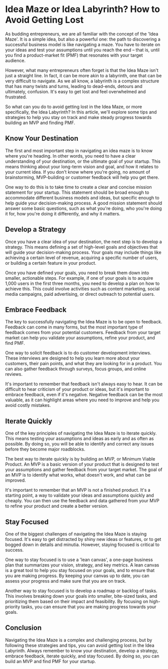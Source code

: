 # Idea Maze or Idea Labyrinth? How to Avoid Getting Lost

As budding entrepreneurs, we are all familiar with the concept of the 'Idea Maze'. It is a simple idea, but also a powerful one: the path to discovering a successful business model is like navigating a maze. You have to iterate on your ideas and test your assumptions until you reach the end – that is, until you find a product-market fit (PMF) that resonates with your target audience.

However, what many entrepreneurs often forget is that the Idea Maze isn't just a straight line. In fact, it can be more akin to a labyrinth, one that can be very difficult to navigate. As we all know, a labyrinth is a complex structure that has many twists and turns, leading to dead-ends, detours and ultimately, confusion. It's easy to get lost and feel overwhelmed and frustrated.

So what can you do to avoid getting lost in the Idea Maze, or more specifically, the Idea Labyrinth? In this article, we'll explore some tips and strategies to help you stay on track and make steady progress towards building an MVP and finding PMF.

## Know Your Destination

The first and most important step in navigating an idea maze is to know where you're heading. In other words, you need to have a clear understanding of your destination, or the ultimate goal of your startup. This means thinking about your long-term vision and goal, and how it relates to your current idea. If you don't know where you're going, no amount of brainstorming, MVP-building or customer feedback will help you get there.

One way to do this is to take time to create a clear and concise mission statement for your startup. This statement should be broad enough to accommodate different business models and ideas, but specific enough to help guide your decision-making process. A good mission statement should answer some basic questions, such as what you're doing, who you're doing it for, how you're doing it differently, and why it matters.

## Develop a Strategy

Once you have a clear idea of your destination, the next step is to develop a strategy. This means defining a set of high-level goals and objectives that will guide your decision-making process. Your goals may include things like achieving a certain level of revenue, acquiring a specific number of users, or building a certain feature in your product.

Once you have defined your goals, you need to break them down into smaller, actionable steps. For example, if one of your goals is to acquire 1,000 users in the first three months, you need to develop a plan on how to achieve this. This could involve activities such as content marketing, social media campaigns, paid advertising, or direct outreach to potential users.

## Embrace Feedback

The key to successfully navigating the Idea Maze is to be open to feedback. Feedback can come in many forms, but the most important type of feedback comes from your potential customers. Feedback from your target market can help you validate your assumptions, refine your product, and find PMF.

One way to solicit feedback is to do customer development interviews. These interviews are designed to help you learn more about your customers, their pain points, and what they are looking for in a product. You can also gather feedback through surveys, focus groups, and online reviews.

It's important to remember that feedback isn't always easy to hear. It can be difficult to hear criticism of your product or ideas, but it's important to embrace feedback, even if it's negative. Negative feedback can be the most valuable, as it can highlight areas where you need to improve and help you avoid costly mistakes.

## Iterate Quickly

One of the key principles of navigating the Idea Maze is to iterate quickly. This means testing your assumptions and ideas as early and as often as possible. By doing so, you will be able to identify and correct any issues before they become major roadblocks.

The best way to iterate quickly is by building an MVP, or Minimum Viable Product. An MVP is a basic version of your product that is designed to test your assumptions and gather feedback from your target market. The goal of an MVP is to identify what works, what doesn't work, and what can be improved.

It's important to remember that an MVP is not a finished product. It's a starting point, a way to validate your ideas and assumptions quickly and cheaply. You can then use the feedback and data gathered from your MVP to refine your product and create a better version.

## Stay Focused

One of the biggest challenges of navigating the Idea Maze is staying focused. It's easy to get distracted by shiny new ideas or features, or to get bogged down in details and minutia. However, staying focused is critical to success.

One way to stay focused is to use a 'lean canvas', a one-page business plan that summarizes your vision, strategy, and key metrics. A lean canvas is a great tool to help you stay focused on your goals, and to ensure that you are making progress. By keeping your canvas up to date, you can assess your progress and make sure that you are on track.

Another way to stay focused is to develop a roadmap or backlog of tasks. This involves breaking down your goals into smaller, bite-sized tasks, and prioritizing them based on their impact and feasibility. By focusing on high-priority tasks, you can ensure that you are making progress towards your goals.

## Conclusion

Navigating the Idea Maze is a complex and challenging process, but by following these strategies and tips, you can avoid getting lost in the Idea Labyrinth. Always remember to know your destination, develop a strategy, embrace feedback, iterate quickly, and stay focused. By doing so, you can build an MVP and find PMF for your startup.